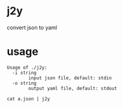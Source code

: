 # j2y
convert json to yaml 

# usage
```shell
Usage of ./j2y:
  -i string
    	input json file, default: stdin
  -o string
    	output yaml file, default: stdout
```  

```shell
cat a.json | j2y
```

